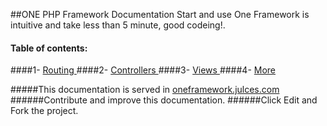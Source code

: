##ONE PHP Framework Documentation
Start and use One Framework is intuitive and take less than 5 minute, good codeing!.           

#### Table of contents:
####1- [Routing ](https://github.com/juliomatcom/one-php-framework/blob/master/docs/routing.md "Start with routings")
####2- [Controllers ](https://github.com/juliomatcom/one-php-framework/blob/master/docs/controllers.md "Using your controllers with One Framework")
####3- [Views ](https://github.com/juliomatcom/one-php-framework/blob/master/docs/views.md "Render views from controllers with One Framework")
####4- [More](https://github.com/juliomatcom/one-php-framework/blob/master/docs/more.md "More documentation of the One Framework")
    
#####This documentation is served in [oneframework.julces.com ](http://oneframework.julces.com/docs/ "More documentation of the One Framework")
######Contribute and improve this documentation.
######Click Edit and Fork the project.